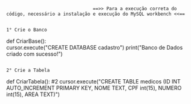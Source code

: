                                     ==>> Para a execução correta do código, necessário a instalação e execução do MySQL workbench <<==

                                                                            1° Crie o Banco

def CriarBase():                                      
  cursor.execute("CREATE DATABASE cadastro")
  print("Banco de Dados criado com sucesso!")
  
  
                                                                            2° Crie a Tabela 

def CriarTabela():                                      #2
  cursor.execute("CREATE TABLE medicos (ID INT AUTO_INCREMENT PRIMARY KEY, NOME TEXT, CPF int(15), NUMERO int(15), AREA TEXT)")
  
